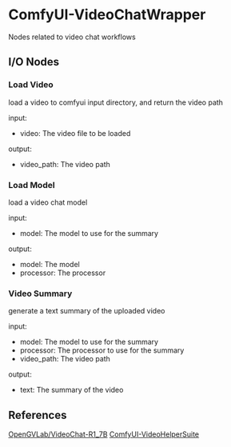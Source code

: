 # ComfyUI-VideoChatWrapper

Nodes related to video chat workflows

## I/O Nodes

### Load Video

load a video to comfyui input directory, and return the video path

input:

- video: The video file to be loaded

output:

- video_path: The video path

### Load Model

load a video chat model

input:

- model: The model to use for the summary

output:

- model: The model
- processor: The processor

### Video Summary

generate a text summary of the uploaded video

input:

- model: The model to use for the summary
- processor: The processor to use for the summary
- video_path: The video path

output:

- text: The summary of the video

## References

[OpenGVLab/VideoChat-R1_7B](https://huggingface.co/OpenGVLab/VideoChat-R1_7B)
[ComfyUI-VideoHelperSuite](https://github.com/Kosinkadink/ComfyUI-VideoHelperSuite)
